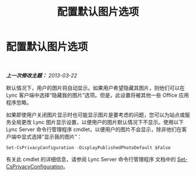 ﻿---
title: 配置默认图片选项
TOCTitle: 配置默认图片选项
ms:assetid: b1c986f0-6400-447a-9e36-78c1c3a4f793
ms:mtpsurl: https://technet.microsoft.com/zh-cn/library/Dn205074(v=OCS.15)
ms:contentKeyID: 53901757
ms.date: 05/19/2016
mtps_version: v=OCS.15
ms.translationtype: HT
---

# 配置默认图片选项

 

_**上一次修改主题：** 2013-03-22_

默认情况下，用户的图片将自动显示。如果用户希望隐藏其图片，则他们可以在 Lync 客户端中选择“隐藏我的图片”选项。但是，此设置将被其他一些 Office 应用程序忽略。

如果即使用户关闭图片显示时也可能显示图片是要考虑的问题，您可以为站点或服务全局更改 Lync 图片显示设置，以便用户的图片默认情况下不显示。使用以下 Lync Server 命令行管理程序 cmdlet，以便用户的图片不会显示，除非他们在客户端中显式选择“显示我的图片”：

    Set-CsPrivacyConfiguration -DisplayPublishedPhotoDefault $False

有关此 cmdlet 的详细信息，请参阅 Lync Server 命令行管理程序 文档中的 [Set-CsPrivacyConfiguration](set-csprivacyconfiguration.md)。

